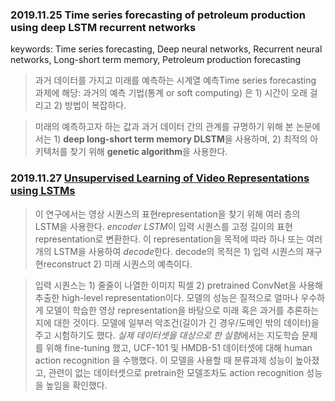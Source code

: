 ### 2019.11.25 Time series forecasting of petroleum production using deep LSTM recurrent networks
keywords: Time series forecasting, Deep neural networks,
Recurrent neural networks,
Long-short term memory,
Petroleum production forecasting

> 과거 데이터를 가지고 미래를 예측하는 시계열 예측Time series forecasting 과제에 해당: 
과거의 예측 기법(통계 or soft computing) 은 1) 시간이 오래 걸리고 2) 방법이 복잡하다.

> 미래의 예측하고자 하는 값과 과거 데이터 간의 관계를 규명하기 위해 본 논문에서는 1) **deep long-short term memory DLSTM**을 
사용하며, 2) 최적의 아키텍처를 찾기 위해 **genetic algorithm**을 사용한다. 


### 2019.11.27 [Unsupervised Learning of Video Representations using LSTMs](https://arxiv.org/abs/1502.04681)

> 이 연구에서는 영상 시퀀스의 표현representation을 찾기 위해 여러 층의 LSTM을 사용한다. *encoder LSTM*이 입력 시퀀스를 고정 길이의 표현representation로 변환한다. 이 representation을 목적에 따라 하나 또는 여러 개의 LSTM을 사용하여 *decode*한다. decode의 목적은 1) 입력 시퀀스의 재구현reconstruct 2) 미래 시퀀스의 예측이다. 

> 입력 시퀀스는 1) 줄줄이 나열한 이미지 픽셀 2) pretrained ConvNet을 사용해 추출한 high-level representation이다. 모델의 성능은 질적으로 얼마나 우수하게 모델이 학습한 영상 representation을 바탕으로 미래 혹은 과거를 추론하는지에 대한 것이다. 모델에 일부러 악조건(길이가 긴 경우/도메인 밖의 데이터)을 주고 시험하기도 했다. *실제 데이터셋을 대상으로 한 실험*에서는 지도학습 문제를 위해 fine-tuning 했고, UCF-101 및 HMDB-51 데이터셋에 대해 human action recognition 을 수행했다. 이 모델을 사용할 때 분류과제 성능이 높아졌고, 관련이 없는 데이터셋으로 pretrain한 모델조차도 action recognition 성능을 높임을 확인했다. 
